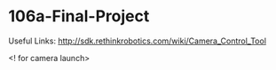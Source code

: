 # 106a-Final-Project

Useful Links: http://sdk.rethinkrobotics.com/wiki/Camera_Control_Tool

<! for camera launch>
    <node pkg="baxter_tools" type="camera_control.py" name="open_right_camera" output="screen"  args="-o right_hand_camera -r 1280x800" />
